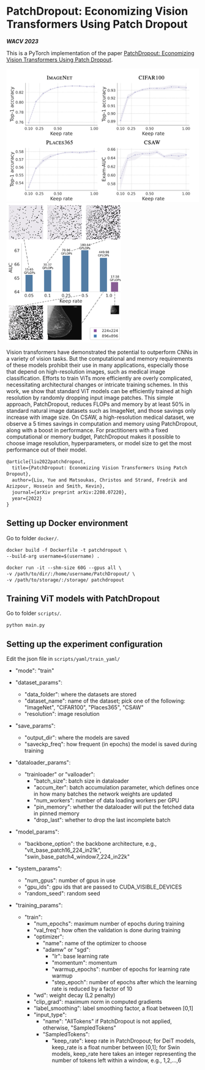 # PatchDropout: Economizing Vision Transformers Using Patch Dropout
***WACV 2023***

This is a PyTorch implementation of the paper [PatchDropout: Economizing Vision Transformers Using Patch Dropout](https://arxiv.org/abs/2208.07220).

<p float="left">
  <img src="images/figure4.jpg" width="510" />
  <img src="images/figure1.jpg" width="300" />
</p>

Vision transformers have demonstrated the potential to outperform CNNs in a variety of vision tasks. But the computational and memory requirements of these models prohibit their use in many applications, especially those that depend on high-resolution images, such as medical image classification. Efforts to train ViTs more efficiently are overly complicated, necessitating architectural changes or intricate training schemes. In this work, we show that standard ViT models can be efficiently trained at high resolution by randomly dropping input image patches. This simple approach, PatchDropout, reduces FLOPs and memory by at least 50% in standard natural image datasets such as ImageNet, and those savings only increase with image size. On CSAW, a high-resolution medical dataset, we observe a 5 times savings in computation and memory using PatchDropout, along with a boost in performance. For practitioners with a fixed computational or memory budget, PatchDropout makes it possible to choose image resolution, hyperparameters, or model size to get the most performance out of their model.

```
@article{liu2022patchdropout,
  title={PatchDropout: Economizing Vision Transformers Using Patch Dropout},
  author={Liu, Yue and Matsoukas, Christos and Strand, Fredrik and Azizpour, Hossein and Smith, Kevin},
  journal={arXiv preprint arXiv:2208.07220},
  year={2022}
}
```

## Setting up Docker environment 
Go to folder ```docker/```.
```
docker build -f Dockerfile -t patchdropout \
--build-arg username=$(username) .
```
```
docker run -it --shm-size 60G --gpus all \
-v /path/to/dir/:/home/username/PatchDropout/ \
-v /path/to/storage/:/storage/ patchdropout
```

## Training ViT models with PatchDropout
Go to folder ```scripts/```.
```
python main.py
```


## Setting up the experiment configuration 
Edit the json file in ```scripts/yaml/train_yaml/```

* "mode": "train" 

* "dataset_params":
  * "data_folder": where the datasets are stored
  * "dataset_name": name of the dataset; pick one of the following: "ImageNet", "CIFAR100", "Places365", "CSAW"
  * "resolution": image resolution
* "save_params":
  * "output_dir": where the models are saved
  * "saveckp_freq": how frequent (in epochs) the model is saved during training
* "dataloader_params": 
  * "trainloader" or "valloader": 
    * "batch_size": batch size in dataloader
    * "accum_iter": batch accumulation parameter, which defines once in how many batches the network weights are updated
    * "num_workers": number of data loading workers per GPU
    * "pin_memory": whether the dataloader will put the fetched data in pinned memory
    * "drop_last": whether to drop the last incomplete batch
* "model_params":
  * "backbone_option": the backbone architecture, e.g., "vit_base_patch16_224_in21k", "swin_base_patch4_window7_224_in22k"
* "system_params":
  * "num_gpus": number of gpus in use
  * "gpu_ids": gpu ids that are passed to CUDA_VISIBLE_DEVICES
  * "random_seed": random seed
* "training_params":
  * "train": 
    * "num_epochs": maximum number of epochs during training
    * "val_freq": how often the validation is done during training
    * "optimizer": 
      * "name": name of the optimizer to choose 
      * "adamw" or "sgd": 
        * "lr": base learning rate 
        * "momentum": momentum 
        * "warmup_epochs": number of epochs for learning rate warmup
        * "step_epoch": number of epochs after which the learning rate is reduced by a factor of 10
    * "wd": weight decay (L2 penalty)
    * "clip_grad": maximum norm in computed gradients
    * "label_smoothing": label smoothing factor, a float between [0,1]
    * "input_type": 
      * "name": "AllTokens" if PatchDropout is not applied, otherwise, "SampledTokens"
      * "SampledTokens":
        * "keep_rate": keep rate in PatchDropout; for DeiT models, keep_rate is a float number between [0,1]; for Swin models, keep_rate here takes an integer representing the number of tokens left within a window, e.g., 1,2,...,6
      

